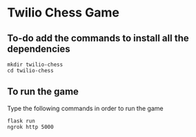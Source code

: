 # Twilio Chess Game

## To-do add the commands to install all the dependencies
```ssh
mkdir twilio-chess
cd twilio-chess
```

## To run the game
Type the following commands in order to run the game

```ssh
flask run
ngrok http 5000
```
